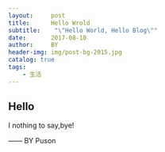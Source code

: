```yaml
---
layout:     post
title:      Hello Wrold
subtitle:    "\"Hello World, Hello Blog\""
date:       2017-08-10
author:     BY
header-img: img/post-bg-2015.jpg
catalog: true
tags:
    - 生活
---
```




## Hello

I nothing to say,bye!

—— BY Puson

